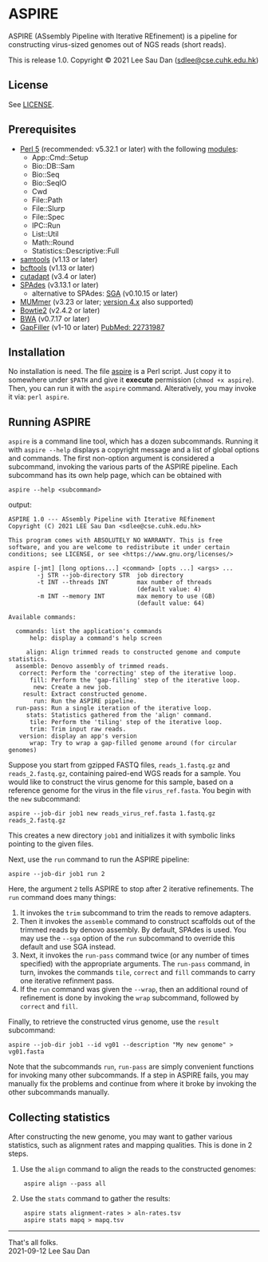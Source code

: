 # ASPIRE
ASPIRE (ASsembly Pipeline with Iterative REfinement) is a pipeline for constructing virus-sized genomes out of NGS reads (short reads).

This is release 1.0.
Copyright &copy; 2021  Lee Sau Dan (<sdlee@cse.cuhk.edu.hk>)


## License
See [LICENSE](LICENSE).


## Prerequisites
- [Perl 5](https://www.perl.org/) (recommended: v5.32.1 or later)
  with the following [modules](https://www.perl.org/cpan.html):
  - App::Cmd::Setup
  - Bio::DB::Sam
  - Bio::Seq
  - Bio::SeqIO
  - Cwd
  - File::Path
  - File::Slurp
  - File::Spec
  - IPC::Run
  - List::Util
  - Math::Round
  - Statistics::Descriptive::Full
- [samtools](http://www.htslib.org/) (v1.13 or later)
- [bcftools](http://www.htslib.org/) (v1.13 or later)
- [cutadapt](https://cutadapt.readthedocs.io/) (v3.4 or later)
- [SPAdes](http://cab.spbu.ru/software/spades/) (v3.13.1 or later)
  - alternative to SPAdes: [SGA](https://github.com/jts/sga) (v0.10.15 or later)
- [MUMmer](http://mummer.sourceforge.net/) (v3.23 or later;
  [version 4.x](https://mummer4.github.io/) also supported)
- [Bowtie2](http://bowtie-bio.sourceforge.net/bowtie2/) (v2.4.2 or later)
- [BWA](http://bio-bwa.sourceforge.net/) (v0.7.17 or later)
- [GapFiller](https://www.baseclear.com/genomics/bioinformatics/basetools/gapfiller) (v1-10 or later) [PubMed: 22731987](https://pubmed.ncbi.nlm.nih.gov/22731987/)


## Installation
No installation is need.
The file [aspire](aspire) is a Perl script.
Just copy it to somewhere under `$PATH`
and give it **execute** permission (`chmod +x aspire`).
Then, you can run it with the `aspire` command.
Alteratively, you may invoke it via: `perl aspire`.


## Running ASPIRE
`aspire` is a command line tool, which has a dozen subcommands.
Running it with `aspire --help` displays a copyright message
and a list of global options and commands.
The first non-option argument is considered a subcommand,
invoking the various parts of the ASPIRE pipeline.
Each subcommand has its own help page, which can be obtained with

    aspire --help <subcommand> 

output:

    ASPIRE 1.0 --- ASsembly Pipeline with Iterative REfinement
    Copyright (C) 2021 LEE Sau Dan <sdlee@cse.cuhk.edu.hk>

    This program comes with ABSOLUTELY NO WARRANTY. This is free
    software, and you are welcome to redistribute it under certain
    conditions; see LICENSE, or see <https://www.gnu.org/licenses/>

    aspire [-jmt] [long options...] <command> [opts ...] <args> ...
            -j STR --job-directory STR  job directory
            -t INT --threads INT        max number of threads
                                        (default value: 4)
            -m INT --memory INT         max memory to use (GB)
                                        (default value: 64)

    Available commands:

      commands: list the application's commands
          help: display a command's help screen

         align: Align trimmed reads to constructed genome and compute statistics.
      assemble: Denovo assembly of trimmed reads.
       correct: Perform the 'correcting' step of the iterative loop.
          fill: Perform the 'gap-filling' step of the iterative loop.
           new: Create a new job.
        result: Extract constructed genome.
           run: Run the ASPIRE pipeline.
      run-pass: Run a single iteration of the iterative loop.
         stats: Statistics gathered from the 'align' command.
          tile: Perform the 'tiling' step of the iterative loop.
          trim: Trim input raw reads.
       version: display an app's version
          wrap: Try to wrap a gap-filled genome around (for circular genomes)


Suppose you start from gzipped FASTQ files,
`reads_1.fastq.gz` and `reads_2.fastq.gz`,
containing paired-end WGS reads for a sample.
You would like to construct the virus genome for this sample,
based on a reference genome for the virus in the file `virus_ref.fasta`.
You begin with the `new` subcommand:

    aspire --job-dir job1 new reads_virus_ref.fasta 1.fastq.gz reads_2.fastq.gz

This creates a new directory `job1` and
initializes it with symbolic links pointing to the given files.

Next, use the `run` command to run the ASPIRE pipeline:

    aspire --job-dir job1 run 2

Here, the argument `2` tells ASPIRE to stop after 2 iterative refinements.
The `run` command does many things:

1. It invokes the `trim` subcommand to trim the reads to remove adapters.
1. Then it invokes the `assemble` command to construct scaffolds out
   of the trimmed reads by denovo assembly.
   By default, SPAdes is used.
   You may use the `--sga` option of the `run` subcommand to
   override this default and use SGA instead.
1. Next, it invokes the `run-pass` command twice
   (or any number of times specified)
   with the appropriate arguments.
   The `run-pass` command, in turn, invokes the commands
   `tile`, `correct` and `fill` commands
   to carry one iterative refinment pass.
1. If the `run` command was given the `--wrap`,
   then an additional round of refinement is done
   by invoking the `wrap` subcommand,
   followed by `correct` and `fill`.

Finally, to retrieve the constructed virus genome,
use the `result` subcommand:

    aspire --job-dir job1 --id vg01 --description "My new genome" > vg01.fasta

Note that the subcommands `run`, `run-pass` are simply convenient
functions for invoking many other subcommands.
If a step in ASPIRE fails,
you may manually fix the problems
and continue from where it broke
by invoking the other subcommands manually.


## Collecting statistics
After constructing the new genome,
you may want to gather various statistics,
such as alignment rates and mapping qualities.
This is done in 2 steps.

1. Use the `align` command to align the reads to the constructed genomes:

        aspire align --pass all

1. Use the `stats` command to gather the results:

        aspire stats alignment-rates > aln-rates.tsv
        aspire stats mapq > mapq.tsv

	   

---
That's all folks.  
2021-09-12  Lee Sau Dan

